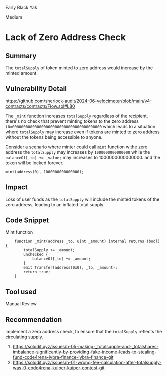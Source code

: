 Early Black Yak

Medium

# Lack of Zero Address Check

## Summary
The `totalSupply` of  token minted to zero address would increase by the minted amount.
## Vulnerability Detail

https://github.com/sherlock-audit/2024-06-velocimeter/blob/main/v4-contracts/contracts/Flow.sol#L80

The ```_mint```   function increases `totalSupply` regardless of the recipient, there's no check that prevent minting tokens to the zero address ```(0x0000000000000000000000000000000000000000```  which leads to a situation where `totalSupply` may increase even if tokens are minted to zero address  without the tokens being accessible to anyone.

Consider a scenario where minter could call `mint` function withe zero address the `totalSupply` may increases by `1000000000000000` while the  `balanceOf[_to] += _value;` may increases to 1000000000000000. and the  token will be locked forever.
     
```solidity
mint(address(0), 1000000000000000);
```

## Impact
Loss of user funds as the `totalSupply` will include the  minted tokens of the zero address, leading to an inflated total supply.
## Code Snippet

Mint function 

```solidity
    function _mint(address _to, uint _amount) internal returns (bool) {
        totalSupply += _amount;
        unchecked {
            balanceOf[_to] += _amount;
        }
        emit Transfer(address(0x0), _to, _amount);
        return true;
    }
 ```
## Tool used

Manual Review

## Recommendation
 implement a zero address  check, to ensure that the `totalSupply`  reflects the circulating supply.
 
 1. https://solodit.xyz/issues/h-05-making-_totalsupply-and-_totalshares-imbalance-significantly-by-providing-fake-income-leads-to-stealing-fund-code4rena-lybra-finance-lybra-finance-git
2. https://solodit.xyz/issues/h-01-wrong-fee-calculation-after-totalsupply-was-0-code4rena-kuiper-kuiper-contest-git
